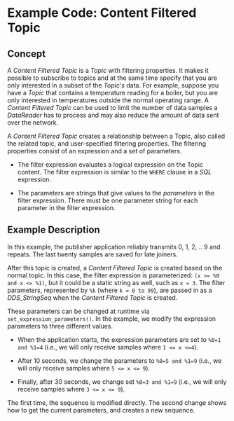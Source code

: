# Example Code: Content Filtered Topic

## Concept

A *Content Filtered Topic* is a *Topic* with filtering properties. It makes it
possible to subscribe to topics and at the same time specify that you are only
interested in a subset of the *Topic's* data. For example, suppose you have a
*Topic* that contains a temperature reading for a boiler, but you are only
interested in temperatures outside the normal operating range. A *Content
Filtered Topic* can be used to limit the number of data samples a *DataReader*
has to process and may also reduce the amount of data sent over the network.

A *Content Filtered Topic* creates a relationship between a Topic, also called
the related topic, and user-specified filtering properties. The filtering
properties consist of an expression and a set of parameters.

-   The filter expression evaluates a logical expression on the Topic content.
    The filter expression is similar to the `WHERE` clause in a *SQL*
    expression.

-   The parameters are strings that give values to the *parameters* in the
    filter expression. There must be one parameter string for each parameter in
    the filter expression.

## Example Description

In this example, the publisher application reliably transmits 0, 1, 2, .. 9 and
repeats. The last twenty samples are saved for late joiners.

After this topic is created, a *Content Filtered Topic* is created based on the
normal topic. In this case, the filter expression is parameterized: `(x >= %0
and x <= %1)`, but it could be a static string as well, such as `x = 3`. The
filter parameters, represented by `%k` (where `k = 0 to 99`), are passed in as
a *DDS_StringSeq* when the *Content Filtered Topic* is created.

These parameters can be changed at runtime via `set_expression_parameters()`.
In the example, we modify the expression parameters to three different values.

-   When the application starts, the expression parameters are set to `%0=1 and
    %1=4` (i.e., we will only receive samples where `1 <= x <=4`).

-   After 10 seconds, we change the parameters to `%0=5 and %1=9` (i.e., we will
    only receive samples where `5 <= x <= 9`).

-   Finally, after 30 seconds, we change set `%0=3 and %1=9` (i.e., we will only
    receive samples where `3 <= x <= 9`).

The first time, the sequence is modified directly. The second change shows how
to get the current parameters, and creates a new sequence.
